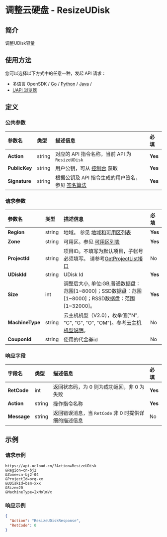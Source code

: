 # 调整云硬盘 - ResizeUDisk

## 简介

调整UDisk容量






## 使用方法

您可以选择以下方式中的任意一种，发起 API 请求：
- 多语言 OpenSDK / [Go](https://github.com/ucloud/ucloud-sdk-go) / [Python](https://github.com/ucloud/ucloud-sdk-python3) / [Java](https://github.com/ucloud/ucloud-sdk-java) /
- [UAPI 浏览器](https://console.ucloud.cn/uapi/detail?id=ResizeUDisk)


## 定义

### 公共参数

| 参数名 | 类型 | 描述信息 | 必填 |
|:---|:---|:---|:---|
| **Action**     | string  | 对应的 API 指令名称，当前 API 为 `ResizeUDisk`                        | **Yes** |
| **PublicKey**  | string  | 用户公钥，可从 [控制台](https://console.ucloud.cn/uapi/apikey) 获取                                             | **Yes** |
| **Signature**  | string  | 根据公钥及 API 指令生成的用户签名，参见 [签名算法](api/summary/signature.md)  | **Yes** |

### 请求参数

| 参数名 | 类型 | 描述信息 | 必填 |
|:---|:---|:---|:---|
| **Region** | string | 地域。 参见 [地域和可用区列表](api/summary/regionlist) |**Yes**|
| **Zone** | string | 可用区。参见 [可用区列表](api/summary/regionlist) |**Yes**|
| **ProjectId** | string | 项目ID。不填写为默认项目，子帐号必须填写。 请参考[GetProjectList接口](api/summary/get_project_list) |No|
| **UDiskId** | string | UDisk Id |**Yes**|
| **Size** | int | 调整后大小, 单位:GB,普通数据盘：范围[1\~8000]；SSD数据盘：范围[1\~8000]；RSSD数据盘：范围[1\~32000]。 |**Yes**|
| **MachineType** | string | 云主机机型（V2.0），枚举值["N", "C", "G", "O", "OM"]。参考[云主机机型说明](api/uhost-api/uhost_type)。 |No|
| **CouponId** | string | 使用的代金券id |No|

### 响应字段

| 字段名 | 类型 | 描述信息 | 必填 |
|:---|:---|:---|:---|
| **RetCode** | int | 返回状态码，为 0 则为成功返回，非 0 为失败 |**Yes**|
| **Action** | string | 操作指令名称 |**Yes**|
| **Message** | string | 返回错误消息，当 `RetCode` 非 0 时提供详细的描述信息 |No|




## 示例

### 请求示例
    
```
https://api.ucloud.cn/?Action=ResizeUDisk
&Region=cn-bj2
&Zone=cn-bj2-04
&ProjectId=org-xx
&UDiskId=bsm-xxx
&Size=20
&MachineType=IxMolmVx
```

### 响应示例
    
```json
{
  "Action": "ResizeUDiskResponse",
  "RetCode": 0
}
```





